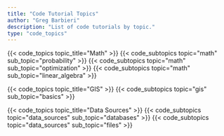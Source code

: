 ```yaml
---
title: "Code Tutorial Topics"
author: "Greg Barbieri"
description: "List of code tutorials by topic."
type: "code_topics"
---
```


<!-- Math -->
{{< code_topics topic_title="Math" >}}
{{< code_subtopics topic="math" sub_topic="probability" >}}
{{< code_subtopics topic="math" sub_topic="optimization" >}}
{{< code_subtopics topic="math" sub_topic="linear_algebra" >}}

<!-- GIS -->
{{< code_topics topic_title="GIS" >}}
{{< code_subtopics topic="gis" sub_topic="basics" >}}

<!-- Data Sources -->
{{< code_topics topic_title="Data Sources" >}}
{{< code_subtopics topic="data_sources" sub_topic="databases" >}}
{{< code_subtopics topic="data_sources" sub_topic="files" >}}